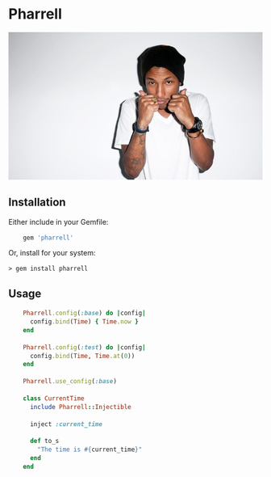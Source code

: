 # Pharrell

![Pharrell](media/pharrell.jpg)

## Installation

Either include in your Gemfile:

```ruby
    gem 'pharrell'
```

Or, install for your system:

    > gem install pharrell

## Usage

```ruby
    Pharrell.config(:base) do |config|
      config.bind(Time) { Time.now }
    end

    Pharrell.config(:test) do |config|
      config.bind(Time, Time.at(0))
    end

    Pharrell.use_config(:base)

    class CurrentTime
      include Pharrell::Injectible

      inject :current_time

      def to_s
        "The time is #{current_time}"
      end
    end
```
